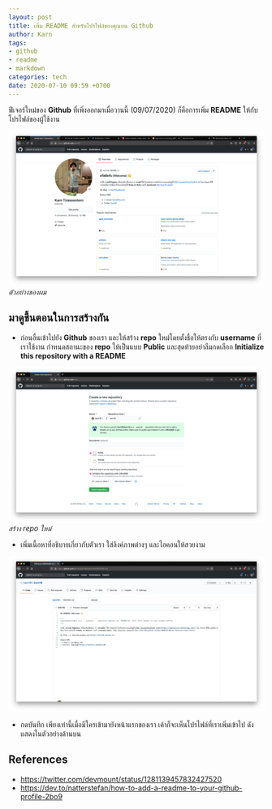 ```yaml
---
layout: post
title: เพิ่ม README สำหรับโปรไฟล์ของคุณบน Github
author: Karn
tags:
- github
- readme
- markdown
categories: tech
date: 2020-07-10 09:59 +0700
---
```

ฟีเจอร์ใหม่ของ **Github** ที่เพิ่งออกมาเมื่อวานนี้ (09/07/2020) ก็คือการเพิ่ม **README** ให้กับโปรไฟล์ของผู้ใช้งาน

![My README](/assets/images/posts/2020/add-readme-to-github-profile/my_readme.png)
*ตัวอย่างของผม*

## มาดูขึ้นตอนในการสร้างกัน

- ก่อนอื่นเข้าไปยัง **Github** ของเรา และให้สร้าง **repo** ใหม่โดยตั้งชื่อให้ตรงกับ **username** ที่เราใช้งาน กำหนดสถานะของ **repo** ให้เป็นแบบ **Public** และสุดท้ายอย่าลืมกดเลือก **Initialize this repository with a README**

![Create New Repo](/assets/images/posts/2020/add-readme-to-github-profile/create_new_repo.png)
*สร้าง repo ใหม่*

- เพิ่มเนื้อหาที่อธิบายเกี่ยวกับตัวเรา ใส่ลิงค์ภาพต่างๆ และไอคอนให้สวยงาม

![Add Content](/assets/images/posts/2020/add-readme-to-github-profile/add_content.png)

- กดบันทึก เพียงเท่านี้เมื่อมีใครเข้ามายังหน้าแรกของเรา เค้าก็จะเห็นโปรไฟล์ที่เราเพิ่มเข้าไป ดังแสดงในตัวอย่างด้านบน

## References
- https://twitter.com/devmount/status/1281139457832427520
- https://dev.to/natterstefan/how-to-add-a-readme-to-your-github-profile-2bo9

